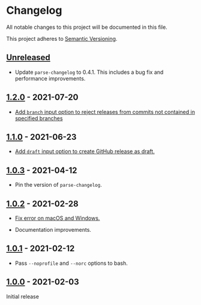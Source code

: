 # Changelog

All notable changes to this project will be documented in this file.

This project adheres to [Semantic Versioning](https://semver.org).

<!--
Note: In this file, do not use the hard wrap in the middle of a sentence for compatibility with GitHub comment style markdown rendering.
-->

## [Unreleased]

- Update `parse-changelog` to 0.4.1. This includes a bug fix and performance improvements.

## [1.2.0] - 2021-07-20

- [Add `branch` input option to reject releases from commits not contained in specified branches](https://github.com/taiki-e/create-gh-release-action/pull/7)

## [1.1.0] - 2021-06-23

- [Add `draft` input option to create GitHub release as draft.](https://github.com/taiki-e/create-gh-release-action/pull/4)

## [1.0.3] - 2021-04-12

- Pin the version of `parse-changelog`.

## [1.0.2] - 2021-02-28

- [Fix error on macOS and Windows.](https://github.com/taiki-e/create-gh-release-action/pull/2)

- Documentation improvements.

## [1.0.1] - 2021-02-12

- Pass `--noprofile` and `--norc` options to bash.

## [1.0.0] - 2021-02-03

Initial release

[Unreleased]: https://github.com/taiki-e/create-gh-release-action/compare/v1.2.0...HEAD
[1.2.0]: https://github.com/taiki-e/create-gh-release-action/compare/v1.1.0...v1.2.0
[1.1.0]: https://github.com/taiki-e/create-gh-release-action/compare/v1.0.3...v1.1.0
[1.0.3]: https://github.com/taiki-e/create-gh-release-action/compare/v1.0.2...v1.0.3
[1.0.2]: https://github.com/taiki-e/create-gh-release-action/compare/v1.0.1...v1.0.2
[1.0.1]: https://github.com/taiki-e/create-gh-release-action/compare/v1.0.0...v1.0.1
[1.0.0]: https://github.com/taiki-e/create-gh-release-action/releases/tag/v1.0.0
